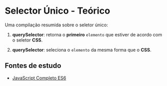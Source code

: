 # Selector Único - Teórico
Uma compilação resumida sobre o seletor único:

1. **querySelector**: retorna o **primeiro** ``elemento`` que estiver de acordo com o seletor **CSS**.

2. **querySelector**: seleciona o ``elemento`` da mesma forma que o **CSS**.

## Fontes de estudo
- [JavaScript Completo ES6](https://www.origamid.com/curso/javascript-completo-es6/)
